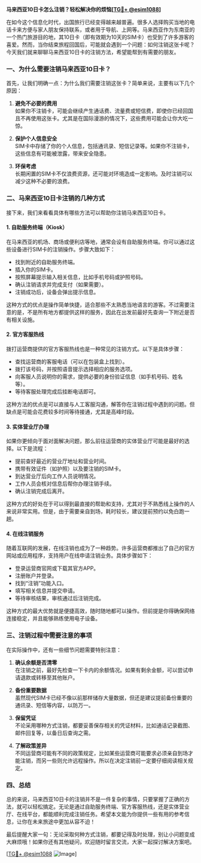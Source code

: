 **马来西亚10日卡怎么注销？轻松解决你的烦恼[[TG💪+ @esim1088](https://t.me/s/esim1088)]**

在如今这个信息化时代，出国旅行已经变得越来越普遍。很多人选择购买当地的电话卡来方便与家人朋友保持联系，或者用于导航、上网等。马来西亚作为东南亚的一个热门旅游目的地，其10日卡（即有效期为10天的SIM卡）也受到了许多游客的喜爱。然而，当你结束旅程回国后，可能就会遇到一个问题：如何注销这张卡呢？今天我们就来聊聊马来西亚10日卡的注销方法，希望能帮到有需要的朋友。

### 一、为什么需要注销马来西亚10日卡？

首先，让我们明确一点：为什么我们需要注销这张卡？简单来说，主要有以下几个原因：

1. **避免不必要的费用**  
   如果你不注销卡，可能会继续产生通话费、流量费或短信费，即使你已经回国且不再使用这张卡。尤其是在国际漫游的情况下，这些费用可能会让你大吃一惊。

2. **保护个人信息安全**  
   SIM卡中存储了你的个人信息，包括通讯录、短信记录等。如果你不注销卡，这些信息有可能被泄露，带来安全隐患。

3. **环保考虑**  
   长期闲置的SIM卡不仅浪费资源，还可能对环境造成一定影响。及时注销可以减少这种不必要的浪费。

### 二、马来西亚10日卡注销的几种方式

接下来，我们来看看具体有哪些方法可以帮助你注销马来西亚10日卡。

#### 1. 自助服务终端（Kiosk）

在马来西亚的机场、商场或便利店等地，通常会设有自助服务终端。你可以通过这些设备进行SIM卡的注销操作。步骤大致如下：

- 找到附近的自助服务终端。
- 插入你的SIM卡。
- 按照屏幕提示输入相关信息，比如手机号码或护照号码。
- 确认注销请求并完成支付（如果需要）。
- 注销成功后，设备会弹出提示信息。

这种方式的优点是操作简单快捷，适合那些不太熟悉当地语言的游客。不过需要注意的是，不是所有地方都提供这样的服务，因此在出发前最好先查询一下附近是否有相关设施。

#### 2. 官方客服热线

拨打运营商提供的官方客服热线也是一种常见的注销方式。以下是具体步骤：

- 查找运营商的客服电话（可以在包装盒上找到）。
- 拨打该号码，并按照语音提示选择相应的服务选项。
- 向客服人员说明你的需求，提供必要的身份验证信息（如手机号码、姓名等）。
- 等待客服处理完成后挂断电话即可。

这种方法的优点是可以直接与人工客服沟通，解答你在注销过程中遇到的问题。但缺点是可能会花费较多时间等待接通，尤其是高峰时段。

#### 3. 实体营业厅办理

如果你更倾向于面对面解决问题，那么前往运营商的实体营业厅可能是最好的选择。以下是流程：

- 提前查好最近的营业厅地址和营业时间。
- 携带有效证件（如护照）以及要注销的SIM卡。
- 到达营业厅后向工作人员说明情况。
- 工作人员会核对信息后帮你办理注销手续。
- 确认注销完成后离开。

这种方式的好处在于可以得到最直接的帮助和支持，尤其对于不熟悉线上操作的人来说非常实用。但是，由于需要亲自到场，耗时较长，建议提前预约以免白跑一趟。

#### 4. 在线注销服务

随着互联网的发展，在线注销也成为了一种趋势。许多运营商都推出了自己的官方网站或应用程序，支持用户在线申请注销业务。具体步骤如下：

- 登录运营商官网或下载其官方APP。
- 注册账户并登录。
- 找到“注销”功能入口。
- 填写相关信息并提交申请。
- 等待审核结果，审核通过后注销完成。

这种方式的最大优势就是便捷高效，随时随地都可以操作。但前提是你得确保网络连接稳定，并且能够熟练使用电子设备。

### 三、注销过程中需要注意的事项

在实际操作中，还有一些细节问题需要特别注意：

1. **确认余额是否清零**  
   在注销之前，最好先检查一下卡内的余额情况。如果有剩余金额，可以尝试申请退款或转移至其他账户。

2. **备份重要数据**  
   虽然现代SIM卡已经不像以前那样储存大量数据，但还是建议提前备份重要的通讯录、短信等内容，以防万一。

3. **保留凭证**  
   不论采用哪种方式注销，都要妥善保存相关的凭证材料，比如通话记录截图、邮件回复等，以备日后查询之需。

4. **了解政策差异**  
   不同运营商可能有不同的政策规定，比如某些运营商可能要求必须亲自到场才能注销，而另一些则允许远程操作。所以在决定注销前一定要仔细阅读相关规定。

### 四、总结

总的来说，马来西亚10日卡的注销并不是一件复杂的事情，只要掌握了正确的方法，就可以轻松搞定。无论是通过自助服务终端、官方客服热线，还是实体营业厅、在线平台，都能顺利完成注销任务。希望本文能为你提供一些有用的参考信息，让你在未来旅途中更加从容不迫！

最后提醒大家一句：无论采取何种方式注销，都要记得及时处理，别让小问题变成大麻烦哦！如果你还有其他疑问，欢迎随时留言交流，大家一起探讨解决方案吧。

[[TG💪+ @esim1088](https://t.me/s/esim1088) ![Image](https://i.postimg.cc/4NQfJmqS/Snipaste-2025-05-13-00-14-12.png)]